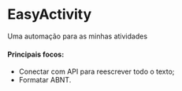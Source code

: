 # EasyActivity
Uma automação para as minhas atividades

#### Principais focos:
- Conectar com API para reescrever todo o texto;
- Formatar ABNT.
